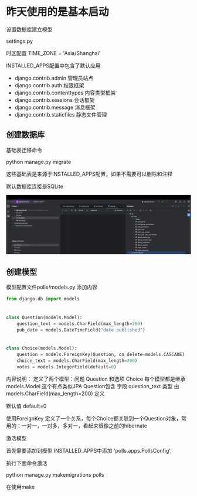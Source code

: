# 昨天使用的是基本启动

设置数据库建立模型


settings.py

时区配置
TIME_ZONE = 'Asia/Shanghai'

INSTALLED_APPS配置中包含了默认应用
- django.contrib.admin  管理员站点
- django.contrib.auth      权限框架
- django.contrib.contenttypes   内容类型框架
- django.contrib.sessions     会话框架
- django.contrib.message      消息框架   
- django.contrib.staticfiles    静态文件管理



## 创建数据库

基础表迁移命令

python manage.py migrate

这些基础表是来源于INSTALLED_APPS配置，如果不需要可以删除和注释

默认数据库连接是SQLite

![数据库基础表.png](images/数据库基础表.png)

## 创建模型

模型配置文件polls/models.py
添加内容

```python
from django.db import models


class Question(models.Model):
    question_text = models.CharField(max_length=200)
    pub_date = models.DateTimeField("date published")


class Choice(models.Model):
    question = models.ForeignKey(Question, on_delete=models.CASCADE)
    choice_text = models.CharField(max_length=200)
    votes = models.IntegerField(default=0)
```

内容说明：
定义了两个模型：问题 Question 和选项 Choice
每个模型都是继承models.Model
这个有点类似JPA
Question包含 字段 question_text 类型 由 models.CharField(max_length=200) 定义

默认值
default=0

使用ForeignKey 定义了一个关系，每个Choice都关联到一个Question对象，常用的：一对一，一对多，多对一，看起来很像之前的hibernate


激活模型

首先需要添加到模型
INSTALLED_APPS中添加
    'polls.apps.PollsConfig',

执行下面命令激活

python manage.py makemigrations polls

在使用make


